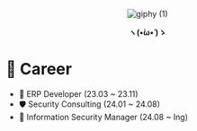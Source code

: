 <div align="center">
  
  ![giphy (1)](https://github.com/user-attachments/assets/66d1a02d-0aee-4728-b59e-090a74c35971)


  <strong>ヽ(•̀ω•́ )ゝ</strong>

</div>

# 💼 Career
- 🧾 ERP Developer (23.03 ~ 23.11)  
- 🛡️ Security Consulting (24.01 ~ 24.08)  
- 🔐 Information Security Manager (24.08 ~ Ing)
